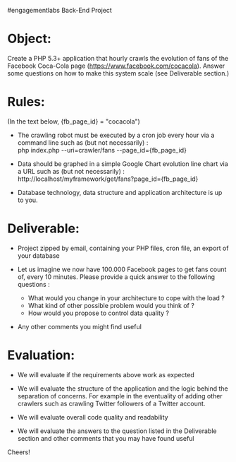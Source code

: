 #engagementlabs Back-End Project 

Object:
======================================
Create a PHP 5.3+ application that hourly crawls the evolution of fans of the Facebook Coca-Cola page (https://www.facebook.com/cocacola). Answer some questions on how to make this system scale (see Deliverable section.)


Rules:
======================================

(In the text below, {fb_page_id} = "cocacola")

- The crawling robot must be executed by a cron job every hour via a command line such as (but not necessarily) :  
php index.php --uri=crawler/fans --page_id={fb_page_id}

- Data should be graphed in a simple Google Chart evolution line chart via a URL such as (but not necessarily) :  
http://localhost/myframework/get/fans?page_id={fb_page_id} 

- Database technology, data structure and application architecture is up to you.



Deliverable:
======================================

- Project zipped by email, containing your PHP files, cron file, an export of your database

- Let us imagine we now have 100.000 Facebook pages to get fans count of, every 10 minutes. Please provide a quick answer to the following questions :
    - What would you change in your architecture to cope with the load ?
    - What kind of other possible problem would you think of ?
    - How would you propose to control data quality ?

- Any other comments you might find useful


Evaluation:
======================================

- We will evaluate if the requirements above work as expected

- We will evaluate the structure of the application and the logic behind the separation of concerns. For example in the eventuality of adding other crawlers such as crawling Twitter followers of a Twitter account.

- We will evaluate overall code quality and readability

- We will evaluate the answers to the question listed in the Deliverable section and other comments that you may have found useful



Cheers!
